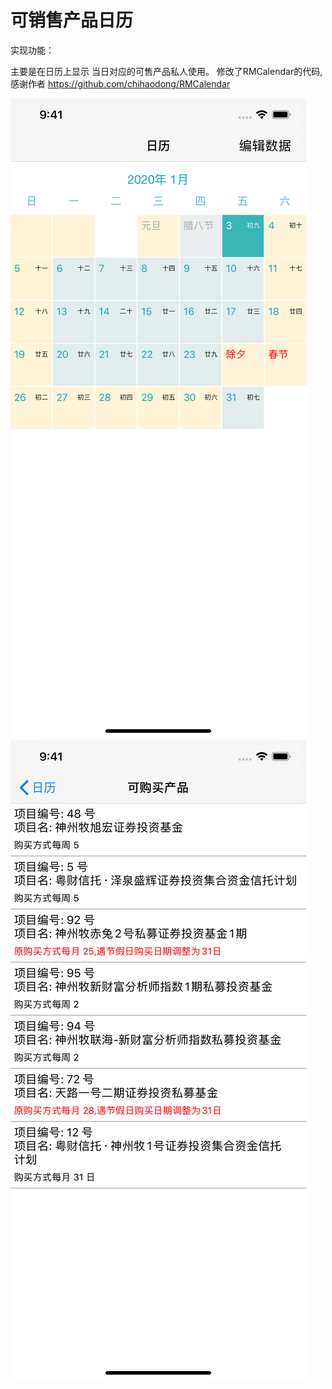 # 可销售产品日历

实现功能：

主要是在日历上显示 当日对应的可售产品私人使用。
修改了RMCalendar的代码,感谢作者
https://github.com/chihaodong/RMCalendar

![image](https://github.com/inszh/vendibilityItem/blob/master/Preview/Simulator%20Screen%20Shot%20-%20iPhone%2011%20Pro%20Max%20-%202020-01-03%20at%2009.41.08.png)    
![image](https://github.com/inszh/vendibilityItem/blob/master/Preview/Simulator%20Screen%20Shot%20-%20iPhone%2011%20Pro%20Max%20-%202020-01-03%20at%2009.41.12.png) 

